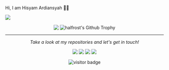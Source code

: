 Hi, I am Hisyam Ardiansyah 👨‍💻

![](https://github.com/halfrost/halfrost/blob/master/icons/header_.png)


<p align="center">
<img align="center" src="https://github-readme-stats.vercel.app/api/top-langs/?username=0xSyam&hide_langs_below=1&theme=radical&line_height=27&layout=compact" />
<img align="center" src="https://github-profile-trophy.vercel.app/?username=0xSyam&column=7&theme=dracula" alt="halfrost's Github Trophy" />
</p>

</details>
  
<hr>
<p align="center">
  <i>Take a look at my repositories and let's get in touch!</i>

<p align="center">
<a href= "https://github.com/0xSyam"><img src="https://img.icons8.com/material-outlined/27/000000/ball-point-pen.png"/></a>
<a href= "https://github.com/0xSyam"><img src="https://img.icons8.com/material-outlined/30/000000/linkedin.png"/></a>
<a href= "https://github.com/0xSyam"><img src="https://img.icons8.com/material-outlined/30/000000/twitter.png"/></a>
<a href= "https://github.com/0xSyam"><img src="https://img.icons8.com/material-outlined/27/000000/geography.png"/></a>
</p>

<p  align="center">

<img src="https://visitor-badge.laobi.icu/badge?page_id=0xSyam.0xSyam" alt="visitor badge"/>       
</p>

</p>
  

